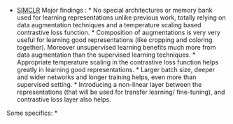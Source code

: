 * [SIMCLR](https://github.com/manas1iitr/PapersSummary/blob/master/simclr.pdf)
Major findings : * No special architectures or memory bank used for learning representations unlike previous work, totally relying on data augmentation techniques and a temperature scaling based contrastive loss function.
                 * Composition of augmentations is very very useful for learning good representations (like cropping and coloring together). Moreover unsupervised learning benefits much more from data augmentation than the supervised learning techniques.
                 * Appropriate temperature scaling in the contrastive loss function helps greatly in learning good representations.
                 * Larger batch size, deeper and wider networks and longer training helps, even more than supervised setting.
                 * Introducing a non-linear layer between the representations (that will be used for transfer learning/ fine-tuning), and contrastive loss layer also helps.
                 
Some specifics: *